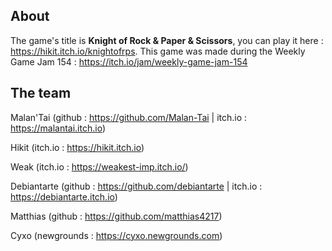## About
The game's title is **Knight of Rock & Paper & Scissors**, you can play it here : https://hikit.itch.io/knightofrps.
This game was made during the Weekly Game Jam 154 : https://itch.io/jam/weekly-game-jam-154

## The team

Malan'Tai (github : https://github.com/Malan-Tai | itch.io : https://malantai.itch.io)

Hikit (itch.io : https://hikit.itch.io)

Weak (itch.io : https://weakest-imp.itch.io/)

Debiantarte (github : https://github.com/debiantarte | itch.io : https://debiantarte.itch.io)

Matthias (github : https://github.com/matthias4217)

Cyxo (newgrounds : https://cyxo.newgrounds.com)
